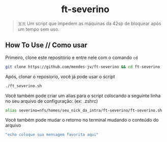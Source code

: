 <div align="center">
  
# ft-severino

</div>

> :brazil: Um script que impedem as máquinas da 42sp de bloquear após um tempo sem uso.

## How To Use // Como usar

Primeiro, clone este repositório e entre nele com o comando `cd`

```zsh
git clone https://github.com/mendes-jv/ft-severino && cd ft-severino
```
Após, clonar o reposiorio, você já pode usar o script
```zsh
./ft_severino.sh 
```

Você também pode criar um alias para o script colocando a seguinte linha no seu arquivo de configuração: (ex: .zshrc)

```zsh
alias severino=nfs/homes/seu_nick_da_intra/ft-severino/ft-severino.sh
```

Você também pode mudar o retorno no terminal mudando o conteúdo do arquivo

```zsh
"echo coloque sua mensagem favorita aqui"
```
